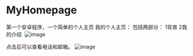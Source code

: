 # MyHomepage
第一个安卓程序，一个简单的个人主页
我的个人主页：
包括两部分：
1背景 2我的介绍
 ![image](https://github.com/wangrongrong119/MyHomepage/screenshots/before.png)

点击后可以查看电话和邮箱。
 ![image](https://github.com/wangrongrong119/MyHomepage/screenshots/after.jpeg)

